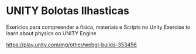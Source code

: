 # UNITY Bolotas Ilhasticas
Exericios para compreender a física, materiais e Scripts no Unity
Exercise to learn about physics on UNITY Engine

https://play.unity.com/mg/other/webgl-builds-353456
